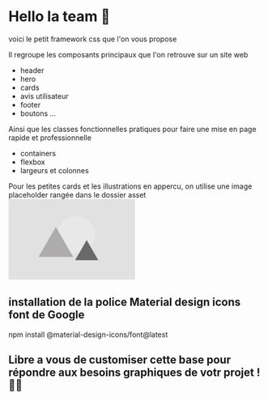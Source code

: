 # Hello la team 👋

voici le petit framework css que l'on vous propose

Il regroupe les composants principaux que l'on retrouve sur un site web
* header
* hero
* cards
* avis utilisateur
* footer
* boutons ...

Ainsi que les classes fonctionnelles pratiques pour faire une mise en page rapide et professionnelle
* containers
* flexbox
* largeurs et colonnes

Pour les petites cards et les illustrations en 
appercu, on utilise une image placeholder rangée dans le dossier asset
![Nom de l'image](assets/img-placeholder.jpg)

## installation de la police Material design icons font de Google

npm install @material-design-icons/font@latest

## Libre a vous de customiser cette base pour répondre aux besoins graphiques de votr projet ! 🚀🎨
